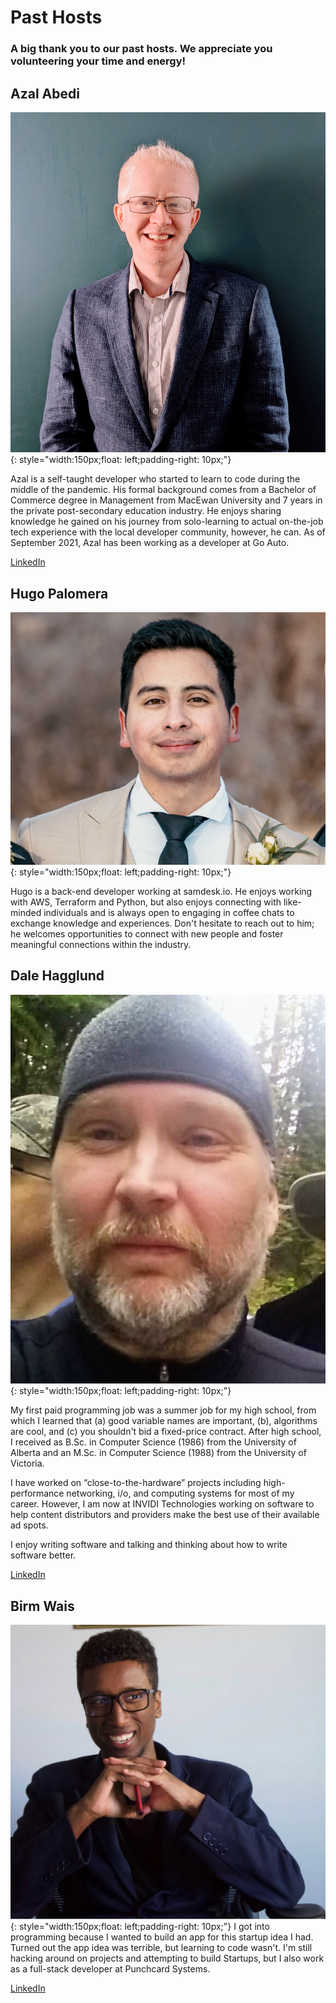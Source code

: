 # Past Hosts

### A big thank you to our past hosts.  We appreciate you volunteering your time and energy!


##  Azal Abedi

![Azal Abedi](azal.jpeg){: style="width:150px;float: left;padding-right: 10px;"}

Azal is a self-taught developer who started to learn to code during the middle of the pandemic. His formal background comes from a Bachelor of Commerce degree in Management from MacEwan University and 7 years in the private post-secondary education industry. He enjoys sharing knowledge he gained on his journey from solo-learning to actual on-the-job tech experience with the local developer community, however, he can. As of September 2021, Azal has been working as a developer at Go Auto.

[LinkedIn](https://linkedin.com/in/azalabedi/)




##  Hugo Palomera

![Hugo Palomera](hugo.jpg){: style="width:150px;float: left;padding-right: 10px;"}

Hugo is a back-end developer working at samdesk.io. He enjoys working with AWS, Terraform and Python, but also enjoys connecting with like-minded individuals and is always open to engaging in coffee chats to exchange knowledge and experiences. Don't hesitate to reach out to him; he welcomes opportunities to connect with new people and foster meaningful connections within the industry.




## Dale Hagglund

![Dale Hagglund](dale.jpeg){: style="width:150px;float: left;padding-right: 10px;"}

My first paid programming job was a summer job for my high school, from which I learned that (a) good variable names are important, (b), algorithms are cool, and (c) you shouldn't bid a fixed-price contract. After high school, I received as B.Sc. in Computer Science (1986) from the University of Alberta and an M.Sc. in Computer Science (1988) from the University of Victoria.</p><p>I have worked on “close-to-the-hardware” projects including high-performance networking, i/o, and computing systems for most of my career. However, I am now at INVIDI Technologies working on software to help content distributors and providers make the best use of their available ad spots.

I enjoy writing software and talking and thinking about how to write software better.

[LinkedIn](https://linkedin.com/in/dalehagglund)



## Birm Wais

![Brim Wais](birm.png){: style="width:150px;float: left;padding-right: 10px;"}
I got into programming because I wanted to build an app for this startup idea I had. Turned out the app idea was terrible, but learning to code wasn't. I'm still hacking around on projects and attempting to build Startups, but I also work as a full-stack developer at Punchcard Systems.

[LinkedIn](https://linkedin.com/in/birm/)